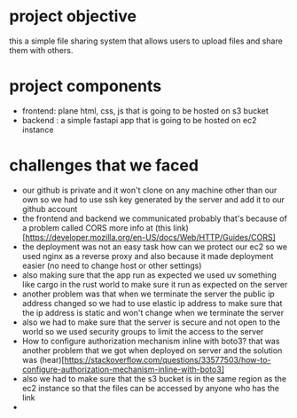 # project objective 
this a simple file sharing system that allows users to upload files and share them with others.
# project components 
- frontend: plane html, css, js that is going to be hosted on s3 bucket
- backend : a simple fastapi app that is going to be hosted on ec2 instance
# challenges that we faced 
- our github is private and it won't clone on any machine other than our own so we had to use ssh key generated by the server and add it to our github account
- the frontend and backend we communicated probably that's because of a problem called CORS more info at (this link)[https://developer.mozilla.org/en-US/docs/Web/HTTP/Guides/CORS] 
- the deployment was not an easy task how can we protect our ec2 so we used nginx as a reverse proxy and also because it made deployment easier (no need to change host or other settings)
- also making sure that the app run as expected we used uv something like cargo in the rust world to make sure it run as expected on the server  
- another problem was that when we terminate the server the public ip address changed so we had to use elastic ip address to make sure that the ip address is static and won't change when we terminate the server
- also we had to make sure that the server is secure and not open to the world so we used security groups to limit the access to the server
- How to configure authorization mechanism inline with boto3? that was another problem that we got when deployed on server and the solution was (hear)[https://stackoverflow.com/questions/33577503/how-to-configure-authorization-mechanism-inline-with-boto3] 
- also we had to make sure that the s3 bucket is in the same region as the ec2 instance so that the files can be accessed by anyone who has the link 
- 